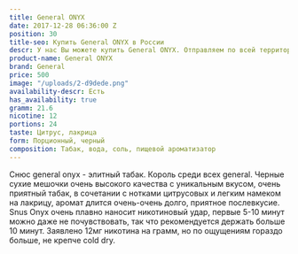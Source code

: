 ```yaml
---
title: General ONYX
date: 2017-12-28 06:36:00 Z
position: 30
title-seo: Купить General ONYX в России
descr: У нас Вы можете купить General ONYX. Отправляем по всей территории России.
product-name: General ONYX
brand: General
price: 500
image: "/uploads/2-d9dede.png"
availability-descr: Есть
has_availability: true
gramm: 21.6
nicotine: 12
portions: 24
taste: Цитрус, лакрица
form: Порционный, черный
composition: Табак, вода, соль, пищевой ароматизатор
---
```


Снюс general onyx - элитный табак. Король среди всех general. Черные сухие мешочки очень высокого качества с уникальным вкусом, очень приятный табак, в сочетании с нотками цитрусовых и легким намеком на лакрицу, аромат длится очень-очень долго, приятное послевкусие. Snus Onyx очень плавно наносит никотиновый удар, первые 5-10 минут можно даже не почувствовать, так что рекомендуется держать больше 10 минут. Заявлено 12мг никотина на грамм, но по ощущениям гораздо больше, не крепче cold dry.